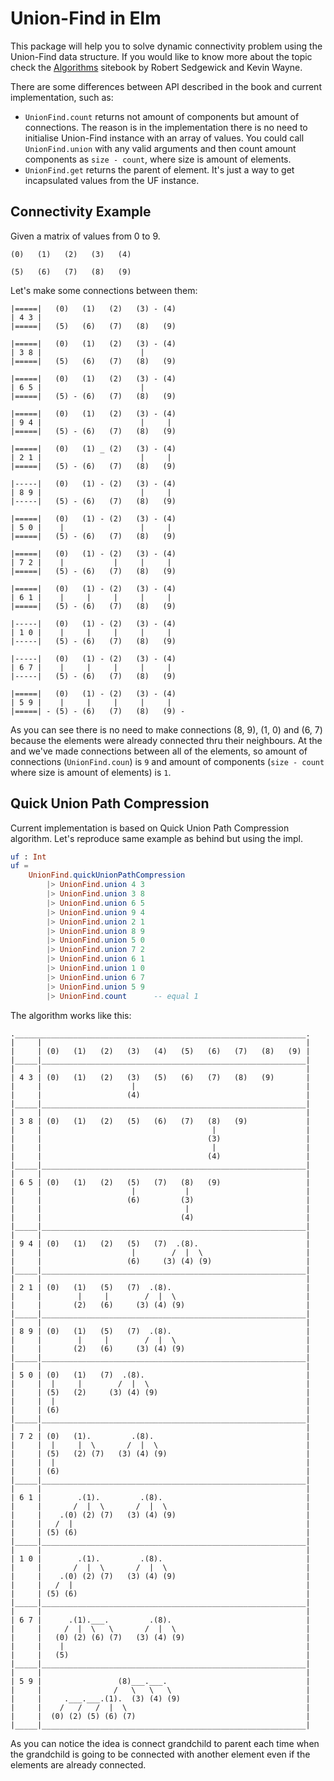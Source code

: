 # Union-Find in Elm

This package will help you to solve dynamic connectivity problem
using the Union-Find data structure.
If you would like to know more about the topic check the 
[Algorithms](https://algs4.cs.princeton.edu/15uf) sitebook by Robert Sedgewick and Kevin Wayne.

There are some differences between API described in the book and current implementation, such as:
- `UnionFind.count` returns not amount of components but amount of connections.
  The reason is in the implementation there is no need to initialise Union-Find instance 
  with an array of values. You could call `UnionFind.union` with any valid arguments and then 
  count amount components as `size - count`, where size is amount of elements.
- `UnionFind.get` returns the parent of element.
  It's just a way to get incapsulated values from the UF instance.


## Connectivity Example

Given a matrix of values from 0 to 9.

```
(0)   (1)   (2)   (3)   (4)

(5)   (6)   (7)   (8)   (9)
```

Let's make some connections between them:

```
|=====|   (0)   (1)   (2)   (3) - (4)
| 4 3 |
|=====|   (5)   (6)   (7)   (8)   (9)

|=====|   (0)   (1)   (2)   (3) - (4)
| 3 8 |                      |
|=====|   (5)   (6)   (7)   (8)   (9)

|=====|   (0)   (1)   (2)   (3) - (4)
| 6 5 |                      |
|=====|   (5) - (6)   (7)   (8)   (9)

|=====|   (0)   (1)   (2)   (3) - (4)
| 9 4 |                      |     |
|=====|   (5) - (6)   (7)   (8)   (9)

|=====|   (0)   (1) _ (2)   (3) - (4)
| 2 1 |                      |     |
|=====|   (5) - (6)   (7)   (8)   (9)

|-----|   (0)   (1) - (2)   (3) - (4)
| 8 9 |                      |     |
|-----|   (5) - (6)   (7)   (8)   (9)

|=====|   (0)   (1) - (2)   (3) - (4)
| 5 0 |    |                 |     |
|=====|   (5) - (6)   (7)   (8)   (9)

|=====|   (0)   (1) - (2)   (3) - (4)
| 7 2 |    |           |     |     |
|=====|   (5) - (6)   (7)   (8)   (9)

|=====|   (0)   (1) - (2)   (3) - (4)
| 6 1 |    |     |     |     |     |
|=====|   (5) - (6)   (7)   (8)   (9)

|-----|   (0)   (1) - (2)   (3) - (4)
| 1 0 |    |     |     |     |     |
|-----|   (5) - (6)   (7)   (8)   (9)

|-----|   (0)   (1) - (2)   (3) - (4)
| 6 7 |    |     |     |     |     |
|-----|   (5) - (6)   (7)   (8)   (9)

|=====|   (0)   (1) - (2)   (3) - (4)
| 5 9 |    |     |     |     |     |
|=====| - (5) - (6)   (7)   (8)   (9) -
```

As you can see there is no need to make connections (8, 9), (1, 0) and (6, 7)
because the elements were already connected thru their neighbours.
At the and we've made connections between all of the elements, 
so amount of connections (`UnionFind.coun`) is `9` 
and amount of components (`size - count` where size is amount of elements) is `1`.

## Quick Union Path Compression

Current implementation is based on Quick Union Path Compression algorithm.
Let's reproduce same example as behind but using the impl.

```elm
uf : Int
uf =
    UnionFind.quickUnionPathCompression
        |> UnionFind.union 4 3
        |> UnionFind.union 3 8
        |> UnionFind.union 6 5
        |> UnionFind.union 9 4
        |> UnionFind.union 2 1
        |> UnionFind.union 8 9
        |> UnionFind.union 5 0
        |> UnionFind.union 7 2
        |> UnionFind.union 6 1
        |> UnionFind.union 1 0
        |> UnionFind.union 6 7
        |> UnionFind.union 5 9
        |> UnionFind.count      -- equal 1
```

The algorithm works like this:

```
._________________________________________________________________.
|     |                                                           |
|     | (0)   (1)   (2)   (3)   (4)   (5)   (6)   (7)   (8)   (9) |
|_____|___________________________________________________________|
|     |                                                           |
| 4 3 | (0)   (1)   (2)   (3)   (5)   (6)   (7)   (8)   (9)       |
|     |                    |                                      |
|     |                   (4)                                     |
|_____|___________________________________________________________|
|     |                                                           |
| 3 8 | (0)   (1)   (2)   (5)   (6)   (7)   (8)   (9)             |
|     |                                      |                    |
|     |                                     (3)                   |
|     |                                      |                    |
|     |                                     (4)                   |
|_____|___________________________________________________________|
|     |                                                           |
| 6 5 | (0)   (1)   (2)   (5)   (7)   (8)   (9)                   |
|     |                    |           |                          |
|     |                   (6)         (3)                         |
|     |                                |                          |
|     |                               (4)                         |
|_____|___________________________________________________________|
|     |                                                           |
| 9 4 | (0)   (1)   (2)   (5)   (7)  .(8).                        |
|     |                    |        /  |  \                       |
|     |                   (6)     (3) (4) (9)                     |
|_____|___________________________________________________________|
|     |                                                           |
| 2 1 | (0)   (1)   (5)   (7)  .(8).                              |
|     |        |     |        /  |  \                             |
|     |       (2)   (6)     (3) (4) (9)                           |
|_____|___________________________________________________________|
|     |                                                           |
| 8 9 | (0)   (1)   (5)   (7)  .(8).                              |
|     |        |     |        /  |  \                             |
|     |       (2)   (6)     (3) (4) (9)                           |
|_____|___________________________________________________________|
|     |                                                           |
| 5 0 | (0)   (1)   (7)  .(8).                                    |
|     |  |     |        /  |  \                                   |
|     | (5)   (2)     (3) (4) (9)                                 |
|     |  |                                                        |
|     | (6)                                                       |
|_____|___________________________________________________________|
|     |                                                           |
| 7 2 | (0)   (1).         .(8).                                  |
|     |  |     |  \       /  |  \                                 |
|     | (5)   (2) (7)   (3) (4) (9)                               |
|     |  |                                                        |
|     | (6)                                                       |
|_____|___________________________________________________________|
|     |                                                           |
| 6 1 |        .(1).         .(8).                                |
|     |       /  |  \       /  |  \                               |
|     |    .(0) (2) (7)   (3) (4) (9)                             |
|     |   /  |                                                    |
|     | (5) (6)                                                   |
|_____|___________________________________________________________|
|     |                                                           |
| 1 0 |        .(1).         .(8).                                |
|     |       /  |  \       /  |  \                               |
|     |    .(0) (2) (7)   (3) (4) (9)                             |
|     |   /  |                                                    |
|     | (5) (6)                                                   |
|_____|___________________________________________________________|
|     |                                                           |
| 6 7 |      .(1).___.         .(8).                              |
|     |     /  |  \   \       /  |  \                             |
|     |   (0) (2) (6) (7)   (3) (4) (9)                           |
|     |    |                                                      |
|     |   (5)                                                     |
|_____|___________________________________________________________|
|     |                                                           |
| 5 9 |                 (8)___.___.                               |
|     |                /   \   \   \                              |
|     |     .___.___.(1).  (3) (4) (9)                            |
|     |    /   /   /  |  \                                        |
|     |  (0) (2) (5) (6) (7)                                      |
|_____|___________________________________________________________|
```

As you can notice the idea is connect grandchild to parent each time
when the grandchild is going to be connected with another element
even if the elements are already connected.
